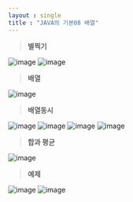 ```yaml
---
layout : single
title : "JAVA의 기본08 배열"
---
```

>**별찍기**

![image](https://user-images.githubusercontent.com/105334682/178171484-c814a283-b4a7-4b5e-b22f-f8bac7a78074.png)
![image](https://user-images.githubusercontent.com/105334682/178172353-13d1926b-4371-4074-a45d-e1f3787ec8b3.png)
>**배열**

![image](https://user-images.githubusercontent.com/105334682/178177499-8857957e-acee-439e-91cb-3d2d4b87e03a.png)
>**배열동시**

![image](https://user-images.githubusercontent.com/105334682/178177825-3ff77551-4fc0-4119-b667-d499655c7530.png)
![image](https://user-images.githubusercontent.com/105334682/178179223-01fbfc68-badb-4a26-8e83-c96d5c6cac92.png)
![image](https://user-images.githubusercontent.com/105334682/178181679-50e9804b-eaa8-4dc6-ac30-8fd901f1dac1.png)
![image](https://user-images.githubusercontent.com/105334682/178183860-2c6790ca-2980-4c44-84a9-29bc72707a8b.png)
>**합과 평균**

![image](https://user-images.githubusercontent.com/105334682/178183919-0483210c-6f59-4799-8e2c-5c7cfe35425b.png)
>**예제**

![image](https://user-images.githubusercontent.com/105334682/178195816-37bf5e69-9630-4043-9249-b80923dd9dcf.png)
![image](https://user-images.githubusercontent.com/105334682/178199443-8494d197-f0bd-45d2-a6b3-00094f04b288.png)

